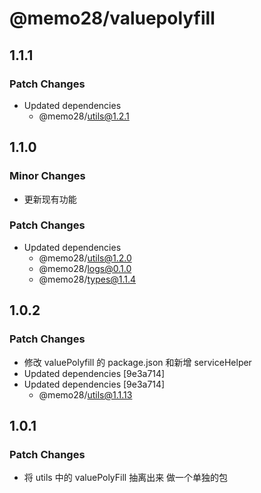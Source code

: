 # @memo28/valuepolyfill

## 1.1.1

### Patch Changes

- Updated dependencies
  - @memo28/utils@1.2.1

## 1.1.0

### Minor Changes

- 更新现有功能

### Patch Changes

- Updated dependencies
  - @memo28/utils@1.2.0
  - @memo28/logs@0.1.0
  - @memo28/types@1.1.4

## 1.0.2

### Patch Changes

- 修改 valuePolyfill 的 package.json 和新增 serviceHelper
- Updated dependencies [9e3a714]
- Updated dependencies [9e3a714]
  - @memo28/utils@1.1.13

## 1.0.1

### Patch Changes

- 将 utils 中的 valuePolyFill 抽离出来 做一个单独的包
